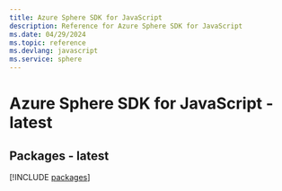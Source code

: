 ```yaml
---
title: Azure Sphere SDK for JavaScript
description: Reference for Azure Sphere SDK for JavaScript
ms.date: 04/29/2024
ms.topic: reference
ms.devlang: javascript
ms.service: sphere
---
```

# Azure Sphere SDK for JavaScript - latest
## Packages - latest
[!INCLUDE [packages](sphere-index.md)]